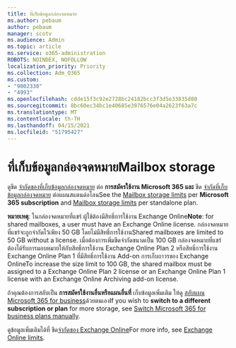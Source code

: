 ```yaml
---
title: ที่เก็บข้อมูลกล่องจดหมาย
ms.author: pebaum
author: pebaum
manager: scotv
ms.audience: Admin
ms.topic: article
ms.service: o365-administration
ROBOTS: NOINDEX, NOFOLLOW
localization_priority: Priority
ms.collection: Adm_O365
ms.custom:
- "9002330"
- "4993"
ms.openlocfilehash: cdde15f3c92e2728bc24182bcc3f3d5e33835d80
ms.sourcegitcommit: 8bc60ec34bc1e40685e3976576e04a2623f63a7c
ms.translationtype: MT
ms.contentlocale: th-TH
ms.lasthandoff: 04/15/2021
ms.locfileid: "51795427"
---
```

# <a name="mailbox-storage"></a><span data-ttu-id="5d58f-102">ที่เก็บข้อมูลกล่องจดหมาย</span><span class="sxs-lookup"><span data-stu-id="5d58f-102">Mailbox storage</span></span>

<span data-ttu-id="5d58f-103">ดูขีด [จํากัดของที่เก็บข้อมูลกล่องจดหมาย](https://docs.microsoft.com/office365/servicedescriptions/exchange-online-service-description/exchange-online-limits#mailbox-storage-limits) ต่อ **การสมัครใช้งาน Microsoft 365 และ** ขีด [จํากัดที่เก็บข้อมูลกล่องจดหมาย](https://docs.microsoft.com/office365/servicedescriptions/exchange-online-service-description/exchange-online-limits#storage-limits-across-standalone-plans) ต่อแผนสแตนด์อโลน</span><span class="sxs-lookup"><span data-stu-id="5d58f-103">See the [Mailbox storage limits](https://docs.microsoft.com/office365/servicedescriptions/exchange-online-service-description/exchange-online-limits#mailbox-storage-limits) per **Microsoft 365 subscription** and [Mailbox storage limits](https://docs.microsoft.com/office365/servicedescriptions/exchange-online-service-description/exchange-online-limits#storage-limits-across-standalone-plans) per standalone plan.</span></span> 

<span data-ttu-id="5d58f-104">**หมายเหตุ**: ในกล่องจดหมายที่แชร์ ผู้ใช้ต้องมีสิทธิ์การใช้งาน Exchange Online</span><span class="sxs-lookup"><span data-stu-id="5d58f-104">**Note**: for shared mailboxes, a user must have an Exchange Online license.</span></span> <span data-ttu-id="5d58f-105">กล่องจดหมายที่แชร์จะถูกจํากัดไว้เพียง 50 GB โดยไม่มีสิทธิ์การใช้งาน</span><span class="sxs-lookup"><span data-stu-id="5d58f-105">Shared mailboxes are limited to 50 GB without a license.</span></span> <span data-ttu-id="5d58f-106">เมื่อต้องการเพิ่มขีดจํากัดขนาดเป็น 100 GB กล่องจดหมายที่แชร์ต้องได้รับการมอบหมายให้กับสิทธิ์การใช้งาน Exchange Online Plan 2 หรือสิทธิ์การใช้งาน Exchange Online Plan 1 ที่มีสิทธิ์การใช้งาน Add-on การเก็บถาวรของ Exchange Online</span><span class="sxs-lookup"><span data-stu-id="5d58f-106">To increase the size limit to 100 GB, the shared mailbox must be assigned to a Exchange Online Plan 2 license or an Exchange Online Plan 1 license with an Exchange Online Archiving add-on license.</span></span>

<span data-ttu-id="5d58f-107">ถ้าคุณต้องการสลับเป็น **การสมัครใช้งานอื่นหรือแผนอื่นที่** เก็บข้อมูลเพิ่มเติม ให้ดู [สลับแผน Microsoft 365 for business](https://docs.microsoft.com/microsoft-365/commerce/subscriptions/switch-plans-manually?view=o365-worldwide)ด้วยตนเอง</span><span class="sxs-lookup"><span data-stu-id="5d58f-107">If you wish to **switch to a different subscription or plan** for more storage, see [Switch Microsoft 365 for business plans manually](https://docs.microsoft.com/microsoft-365/commerce/subscriptions/switch-plans-manually?view=o365-worldwide).</span></span>

<span data-ttu-id="5d58f-108">ดูข้อมูลเพิ่มเติมได้ที่ ขีด[จํากัดของ Exchange Online](https://docs.microsoft.com/office365/servicedescriptions/exchange-online-service-description/exchange-online-limits)</span><span class="sxs-lookup"><span data-stu-id="5d58f-108">For more info, see [Exchange Online limits](https://docs.microsoft.com/office365/servicedescriptions/exchange-online-service-description/exchange-online-limits).</span></span>
